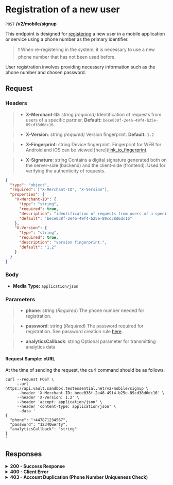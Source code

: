 # Registration of a new user

`POST` **/v2/mobile/signup**

This endpoint is designed for [registering](https://github.com/crypterium-com/api-vault.wiki.git) a new user in a mobile application or service using a phone number as the primary identifier.

> ❗️ When re-registering in the system, it is necessary to use a new phone number that has not been used before.

User registration involves providing necessary information such as the phone number and chosen password.

## Request

### Headers
>- **X-Merchant-ID**: string *(required)*
> Identification of requests from users of a specific partner.
> **Default:** `bece038f-2e46-49f4-b25e-89cd38d6dc16`

>- **X-Version**: string *(required)*
> Version fingerprint.
> **Default:** `1.2`

>- **X-Fingerprint**: string
> Device fingerprint. Fingerprint for WEB for Android and iOS can be viewed [here]([link_to_fingerprint](https://github.com/crypterium-com/api-vault.wiki.git).

>- **X-Signature**: string
> Contains a digital signature generated both on the server-side (backend) and the client-side (frontend). Used for verifying the authenticity of requests.


```json json_schema
{
  "type": "object",
  "required": ["X-Merchant-ID", "X-Version"],
  "properties": {
    "X-Merchant-ID": {
      "type": "string",
      "required": true,
      "description": "identification of requests from users of a specific partner.",
      "default": "bece038f-2e46-49f4-b25e-89cd38d6dc16"
    },
    "X-Version": {
      "type": "string",
      "required": true,
      "description": "version fingerprint.",
      "default": "1.2"
    }
  }
}
```

### Body

- **Media Type:** `application/json`

### Parameters

>- **phone**: string (*Required*)
>The phone number needed for registration.

>- **password**: string (*Required*)
>The password required for registration. See password creation rule [here](link_to_rule).
  
>- **analyticsCallback**: string 
>Optional parameter for transmitting analytics data
  


#### **Request Sample: cURL**

At the time of sending the request, the curl command should be as follows:

```curl cURL
curl --request POST \
     --url https://api.vault.sandbox.testessential.net/v2/mobile/signup \
     --header 'X-Merchant-ID: bece038f-2e46-49f4-b25e-89cd38d6dc16' \
     --header 'X-Version: 1.2' \
     --header 'accept: application/json' \
     --header 'content-type: application/json' \
     --data '
{
  "phone": "+447871234567",
  "password": "1234Qwerty",
  "analyticsCallback": "string"
}
'
```

## Responses

<details>
<summary><strong>200 - Success Response</strong></summary>
  
Indicates that the request was successfully processed.
  
- **Media type:** `application/json`
- **Body:** `application/json`
  
>- **result:** string
>Provides information about the outcome of the registration operation.
  
   **Responses example**
```json
{
  "result": "ok"
}
```
</details>

<details>
<summary><strong>400 - Client Error</strong></summary>

Indicates that the server cannot process the request due to a client error.
  
- **Media type:** `application/json`
  
- **Body:** `application/json`
  
>- **message:** string
>Message displayed to the user.

>- **field:** string
>Specifies the field in the request that caused the error.

>- **errorId:** integer
>Identifier of the error.

>- **systemId:** string
>Identifier of the component.

>- **originalMessage:** string
>The original error message.

>- **errorStackTrace:** string
>The place where the error occurred in the code.

>- **data:** object
>Additional data related to the error, structured as key-value pairs.
  >- **additionalProp1:** object
  >- **additionalProp2:** object
  >- **additionalProp3:** object

>- **error:** string
>Identifier of the error.
    
**Responses example**

```json
{
  "error": "COMMON",
  "errorId": 0,
  "message": "Sorry for inconvenience. We're fixing the issue. If you have urgent questions, contact support",
  "systemId": "core"
}
```

</details>

<details>
<summary><strong>403 - Account Duplication (Phone Number Uniqueness Check)</strong></summary>
  
Errors related to account duplication and phone number uniqueness check.
 
If a user attempts to register with a phone number already in the database, they will not receive an error message during the waiting period for SMS confirmation. This is a security measure to prevent unauthorized access to accounts.
</details>

